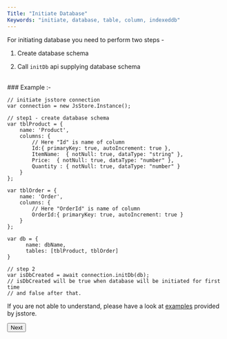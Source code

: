 ```yaml
---
Title: "Initiate Database"
Keywords: "initiate, database, table, column, indexeddb"
---
```


For initiating database you need to perform two steps - 

1. Create database schema

2. Call `initDb` api supplying database schema 

<br>
### Example :-

```
// initiate jsstore connection
var connection = new JsStore.Instance();

// step1 - create database schema
var tblProduct = {
    name: 'Product',
    columns: {
        // Here "Id" is name of column 
        Id:{ primaryKey: true, autoIncrement: true },
        ItemName:  { notNull: true, dataType: "string" },
        Price:  { notNull: true, dataType: "number" },
        Quantity : { notNull: true, dataType: "number" }
    }
};

var tblOrder = {
    name: 'Order',
    columns: {
        // Here "OrderId" is name of column 
        OrderId:{ primaryKey: true, autoIncrement: true }
    }
};

var db = {
      name: dbName,
      tables: [tblProduct, tblOrder]
}

// step 2
var isDbCreated = await connection.initDb(db);
// isDbCreated will be true when database will be initiated for first time 
// and false after that.

```

If you are not able to understand, please have a look at [examples](https://github.com/ujjwalguptaofficial/JsStore/tree/master/examples) provided by jsstore.
<p class="margin-top-40px center-align">
    <button class="btn info btnNext">Next</button>
</p>
